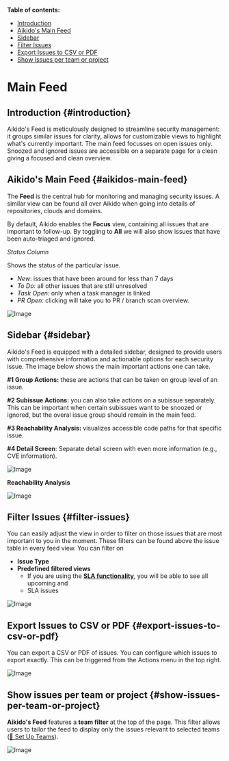 **Table of contents:**
- [Introduction](#introduction)
- [Aikido's Main Feed](#aikidos-main-feed)
- [Sidebar](#sidebar)
- [Filter Issues](#filter-issues)
- [Export Issues to CSV or PDF](#export-issues-to-csv-or-pdf)
- [Show issues per team or project](#show-issues-per-team-or-project)

# Main Feed

## Introduction {#introduction}

Aikido's Feed is meticulously designed to streamline security management: it groups similar issues for clarity, allows for customizable views to highlight what's currently important. The main feed focusses on open issues only. Snoozed and ignored issues are accessible on a separate page for a clean giving a focused and clean overview. 

## Aikido's Main Feed {#aikidos-main-feed}

The **Feed** is the central hub for monitoring and managing security issues. A similar view can be found all over Aikido when going into details of repositories, clouds and domains.

By default, Aikido enables the **Focus** view, containing all issues that are important to follow-up. By toggling to **All** we will also show issues that have been auto-triaged and ignored.

*Status Column*

Shows the status of the particular issue. 

- *New*: issues that have been around for less than 7 days
- *To Do:* all other issues that are still unresolved
- *Task Open:* only when a task manager is linked
- *PR Open:* clicking will take you to PR / branch scan overview.

![Image](https://ucarecdn.com/e134c1d8-5218-4f06-96d2-2cb099968f41/)

## Sidebar {#sidebar}

Aikido's Feed is equipped with a detailed sidebar, designed to provide users with comprehensive information and actionable options for each security issue. The image below shows the main important actions one can take.

**#1 Group Actions:** these are actions that can be taken on group level of an issue.

**#2 Subissue Actions:** you can also take actions on a subissue separately. This can be important when certain subissues want to be snoozed or ignored, but the overal issue group should remain in the main feed.

**#3 Reachability Analysis:** visualizes accessible code paths for that specific issue.

**#4 Detail Screen**: Separate detail screen with even more information (e.g., CVE information).

![Image](https://ucarecdn.com/7d0dadc8-a23e-4f23-b207-c1710b0ce1df/)

**Reachability Analysis**

![Image](https://ucarecdn.com/1aabe4cf-b6b9-44e5-b953-41f35c7ef824/)

## Filter Issues {#filter-issues}

You can easily adjust the view in order to filter on those issues that are most important to you in the moment. These filters can be found above the issue table in every feed view. You can filter on

- **Issue Type**
- **Predefined filtered views**
  - If you are using the [**SLA functionality**](https://help.aikido.dev/en/articles/8926339-enabling-slas-in-aikido), you will be able to see all upcoming and
  - SLA issues

![Image](https://ucarecdn.com/ac998c65-834e-4bad-b76b-550ca0c2db6b/)

## Export Issues to CSV or PDF {#export-issues-to-csv-or-pdf}

You can export a CSV or PDF of issues. You can configure which issues to export exactly. This can be triggered from the Actions menu in the top right.

![Image](https://ucarecdn.com/fc64121c-f6e4-4e98-87b9-e2c0cedcdf20/)

## Show issues per team or project {#show-issues-per-team-or-project}

**Aikido's Feed** features a **team filter** at the top of the page. This filter allows users to tailor the feed to display only the issues relevant to selected teams ([📖 Set Up Teams](https://help.aikido.dev/en/articles/9005606-using-teams-for-repository-and-user-management)).

![Image](https://ucarecdn.com/7d1a69e7-7618-4eae-b374-ee6322f9fd43/)